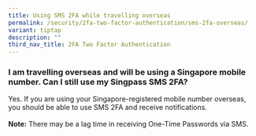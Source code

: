 ```yaml
---
title: Using SMS 2FA while travelling overseas
permalink: /security/2fa-two-factor-authentication/sms-2fa-overseas/
variant: tiptap
description: ""
third_nav_title: 2FA Two Factor Authentication
---
```

<h3>I am travelling overseas and will be using a Singapore mobile number. Can I still use my Singpass SMS 2FA?</h3>
<p>Yes. If you are using your Singapore-registered mobile number overseas,
you should be able to use SMS 2FA and receive notifications.
<br>
<br><strong>Note:</strong> There may be a lag time in receiving One-Time Passwords
via SMS.</p>
